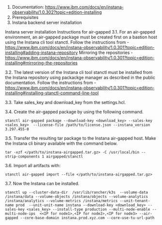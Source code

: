 1. Documentation: https://www.ibm.com/docs/en/instana-observability/1.0.302?topic=edition-installing
2. Prerequisites
3. Instana backend server installation

   
Instana server installation Instructions for air-gapped
3.1. For an air-gapped environment, an air-gapped package must be created first on a bastion host using the Instana cli tool stanctl.
       Follow the instructions from - https://www.ibm.com/docs/en/instana-observability/1.0.301?topic=edition-installing#adding-instana-repository
       Mirroring the repositories - https://www.ibm.com/docs/en/instana-observability/1.0.301?topic=edition-installing#mirroring-the-repositories
       
3.2. The latest version of the Instana cli tool stanctl must be installed from the Instana repository using packackge manager as described in the public documentation.
       Follow the instructions from - https://www.ibm.com/docs/en/instana-observability/1.0.301?topic=edition-installing#installing-stanctl-command-line-tool
       
3.3. Take sales_key and download_key from the settings.hcl.

3.4. Create the air-gapped package by using the following command.
```
stanctl air-gapped package --download-key <download_key> --sales-key <sales_key>  --license-file /path/to/license.json --instana_version 3.297.455-0
```

3.5.  Transfer the resulting tar package to the Instana air-gapped host.
Make the Instana cli binary available with the command below.
```
tar -xzf </path/to/instana-airgapped.tar.gz> -C /usr/local/bin --strip-components 1 airgapped/stanctl
```

3.6.  Import all artifacts with:
```
stanctl air-gapped import --file </path/to/instana-airgapped.tar.gz>
```

3.7.  Now the Instana can be installed.
```
stanctl up --cluster-data-dir  /var/lib/rancher/k3s  --volume-data /instana/data --volume-objects /instana/objects --volume-analytics /instana/analytics --volume-metrics /instana/metrics --unit-tenant-name prod  --unit-unit-name instana --download-key <download_key> --sales-key <sales_key> --install-type production --multi-node-enable --multi-node-ips  <<IP for node1>,<IP for node2>,<IP for node3> --air-gapped --core-base-domain instana.prod.xyz.com --core-use-tu-url-path
```
